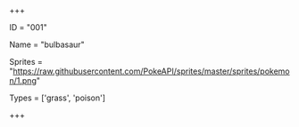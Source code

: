 




+++

ID = "001"

Name = "bulbasaur"

Sprites = "https://raw.githubusercontent.com/PokeAPI/sprites/master/sprites/pokemon/1.png"

Types = ['grass', 'poison']

+++

